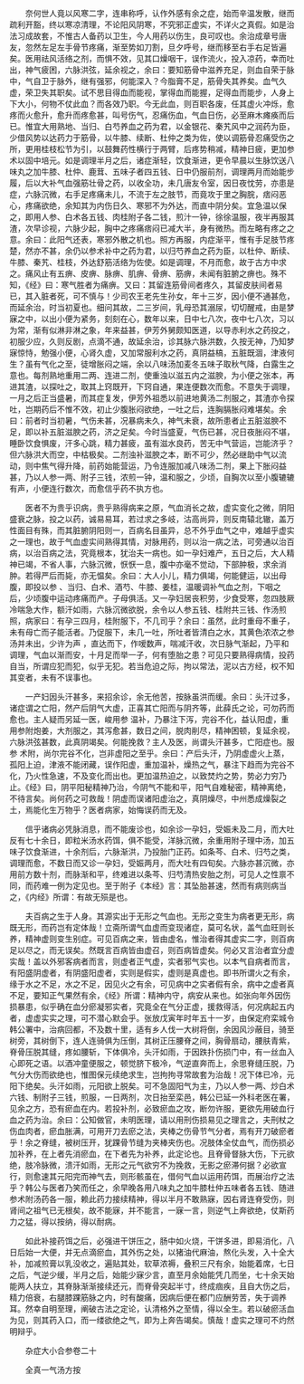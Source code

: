 <!-- { "loadSidebar": true } -->
　　奈何世人竟以风寒二字，连串称呼，认作外感有余之症，始而辛温发散，继而疏利开豁，终以寒凉清理，不论阳风阴寒，不究邪正虚实，不详火之真假。如是治法习成故套，不惟古人备药以卫生，今人用药以伤生，良可叹也。余治成章号唐友，忽然左足左手骨节疼痛，渐至势如刀割，旦夕呼号，继而移至右手右足皆遍矣。医用祛风活络之剂，而惧不效，见其口燥咽干，误作流火，投入凉药，幸而吐出，神气疲困，六脉洪弦，延余视之，余曰：要知筋骨中滋养充足，则血自荣于脉中，气自卫于脉外，继有强邪，何能深入？今脂膏不足，筋骨失其养矣。血气久虚，荣卫失其职矣。试不思目得血而能视，掌得血而能握，足得血而能步，人身上下大小，何物不仗此血？而各效乃职。今无此血，则百职各废，任其虚火冲烁，愈疼而火愈升，愈升而疼愈甚，叫号伤气，忍痛伤血，气血日伤，必至麻木瘫痪而后已。惟宜大用熟地、当归、白芍养血之药为君，以金银花、秦艽风中之润药为臣，少借风势以达药力于筋骨，以牛膝、续断、杜仲之类为佐，使以调筋骨忍痛受伤之所，更用桂枝松节为引，以鼓舞药性横行于两臂，后疼势稍减，精神日疲，更加参术以固中培元。如是调理半月之后，诸症渐轻，饮食渐进，更令早晨以生脉饮送八味丸之加牛膝、杜仲、鹿茸、五味子者四五钱、日中仍服前剂，调理两月而始能步履，后以大补气血强筋壮骨之药，以收全功，未几唐友令室，因日夜忱劳，亦患是症，六脉沉微，右手足疼痛未儿，不流于左之肢节，而竟攻于里之胸脘，痞闷恶心，疼痛欲绝，余知其为内伤日久、寒邪不为外达，而直中阴分矣。宜急温以保之，即用人参、白术各五钱、肉桂附子各二钱，煎汁一钟，徐徐温服，夜半再服其渣，次早诊视，六脉少起，胸中之疼痛痞闷已减大半，身有微热。而左略有疼之之意。余曰：此阳气还表，寒邪外散之机也。照方再服，内症渐平，惟有手足肢节疼楚，然亦不甚，余仍以参术补中之药为君，以归芍养血之药为臣，以杜仲、断续、牛膝、秦艽、桂枝，外达舒筋活络为佐使。如是调理，不月而愈，故于古方中求之。痛风止有五痹、皮痹、脉痹、肌痹、骨痹、筋痹，未闻有脏腑之痹也。殊不知，《经》曰：寒气胜者为痛痹。又曰：其留连筋骨间者疼久，其留皮肤间者易已，其入脏者死，可不慎与！少司农王老先生孙女，年十三岁，因小便不通甚危，而延余治，时当初夏也。细问其故，二三岁间，乳母恐其溺尿，切切醒戒，由是梦寐之中，以出小便为紧务，刻刻在心，数年以来，日中七八次，夜中七八次，习以为常，渐有似淋非淋之象，年来益甚，伊芳外舅颇知医道，以导赤利水之药投之，初服少应，久则反剧，点滴不通，故延余治，诊其脉六脉洪数，久按无神，乃知梦寐惊恃，勉强小便，心肾久虚，又加常服利水之药，真阴益槁，五脏既涸，津液何生？虽有气化之至，徒增胀闷之端，余以八味汤加麦冬五味子取秋气降，白露生之意也。每剂熟地重用二两、连进二剂，使重浊以滋五内之滋腴，为小便之张本，再进其渣，以探吐之，取其上窍既开，下窍自通，果连便数次而愈。不意失于调理，一月之后正当盛暑，而其症复发，伊芳外祖悉以前进地黄汤二剂服之，其渣亦令探吐，岂期药后不惟不效，初止少腹胀闷欲绝，一吐之后，连胸膈胀闷难堪矣。余曰：前者时当初暑，气伤未甚，况暴病未久，神气未衰，故所患者止五脏滋腴不足，即以补五脏滋腴之药，济之足矣。今时当盛夏，气伤已甚，况日夜胀闷不堪，睡卧饮食惧废，汗多心跳，精力甚疲，虽有滋水良药，苦无中气营运，岂能济乎？但六脉洪大而空，中枯极矣。二剂浊补滋腴之本，断不可少，然必继助中气以流动，则中焦气得升降，前药始能营运，乃令连服加减八味汤二剂，果上下胀闷益甚，乃以人参一两、附子三钱，浓煎一钟，温和服之，少顷，自胸次以至小腹辘辘有声，小便连行数次，而愈信乎药不执方也。

　　医者不为贵乎识病，贵乎熟得病来之原，气血消长之故，虚实变化之微，阴阳盛衰之脉，投之以药，诚易易耳，若过求之多岐，沽高尚异，则反南辕北辙，盖万性面目有殊，而其脏腑阴阳则一，百病名目虽异，总不外乎血气之中，难越乎虚实之一理也，故于气血虚实间熟得其情，对脉用药，则以治一病之法，可旁通以治百病，以治百病之法，究竟根本，犹治夫一病也。如一孕妇难产，五日之后，大人精神已竭，不省人事，六脉沉微，恹恹一息，腹中亦毫不觉动，下部肿极，求余消肿。若得严后而毙，亦无愠矣。余曰：大人小儿，精力俱竭，何能健运，以出母腹，即投以参 、当归、白术、酒芍、牛膝、姜桂，温暖调补气血之剂，下咽之后，少顷腹中运动疼痛而产。子母俱活。又一孕妇居丧积劳，少食受寒，忽四肢厥冷喘急大作，额汗如雨，六脉沉微欲脱，余令以人参五钱、桂附共三钱、作汤煎照，病家曰：有孕三四月，桂附服下，不几司乎？余曰：虽然，此时重母不重子，未有母亡而子能活者。乃促服下，未几一吐，所吐者皆清白之水，其黄色浓浓之参汤并未出，少许为声 ，直达而下，作嗳数声，喘减汗收，次日脉气渐起，乃平和调理，气血以渐而安，十月足而举一子，何有堕胎之患？可见只要熟得病情，投药自当，所谓应犯而犯，似乎无犯。若当危迫之际，拘以常法，泥以古方经，权不知其变者，未有不误事也。

　　一产妇因头汗甚多，来招余诊，余无他苦，按脉虽洪而缓。余曰：头汗过多，诸症谓之亡阳，然产后阴气大虚，正喜其亡阳而与阴齐等，此薛氏之论，可勿药而愈也。主人疑而另延一医，峻用参 温补，乃暴注下泻，完谷不化，益认阳虚，重用参附炮姜，大剂服之，其泻愈甚，数日之间，脱肉削尽，精神困顿，复延余视，六脉洪弦甚数，此真阴竭矣。何能挽救？主人及医，尚谓头汗甚多，亡阳症也。服参 术附，尚尔完谷不化，岂非虚阳之至乎。余曰：产后头汗，乃阴虚虚火上蒸，孤阳上迫，津液不能闭藏，误作阳虚，重加温补，燥热之气，暴注下趋而为完谷不化，乃火性急速，不及变化而出也。更加温热迫之，以致焚灼之势，势必力穷乃止。《经》曰，阴平阳秘精神乃治，今阴气不能和平，阳气自难秘密，精神离绝，不待言矣。尚何药之可救哉！阴虚而误诸阳虚治之，真阴燥尽，中州悉成燥裂之土，焉能化生万物乎？医者病家，始悔误药而无及。

　　信乎诸病必凭脉消息，而不能废诊也，如余诊一孕妇，受娠未及二月，而大吐反有七十余日，即粒米汤水药饵，俱不能受，洋脉沉微，余重用附子理中汤，加五味子饮食渐进，十余剂后，六脉渐洪，乃投胎门正药。如条芩、白术、归芍之类，调理而愈，不数日而又诊一孕妇，受娠两月，而大吐有四旬矣。六脉亦甚沉微，亦用前方数十剂，而脉渐和平，终难进以条芩、归芍清热安胎之剂，可见人之性禀不同，而药难一例为定见也。至于附子《本经》言：其坠胎甚速，然而有病则病当之，《内经》所谓：有故无殒是也。

　　夫百病之生于人身。其源实出于无形之气血也。无形之变生为病者更无形，病既无形，而药岂有定体哉！立斋所谓气血虚而变现诸症，莫可名状，盖气血旺则长养，精神虚则变生别症。可见百病之来，皆由虚名，惟治者得其虚实二字，则百病足以尽之，而无误矣。然既言百病皆由虚召，则百病皆虚矣。何必又言治者宜分虚实哉！盖以外邪客病者而言，则虚者正气虚，实者邪气实也。以本气自病者而言，有阳盛阴虚者，有阴盛阳虚者，实则是假实，虚则是真虚也。即书所谓火之有余，缘于水之不足，水之不足，因见火之有余，可见病中之实者假有余，病中之虚者真不足，要知正气果然有余，《经》所谓：精神内守，病安从来也。如张向年外因伤损暴患，似乎确在血分瘀凝邪实者，究竟全在气分正虚，援救得活，何况病起五内者，虚虚实实之理，可不潜心默会乎。张放戊寅年时年五十一岁，由保定府栾城令韩公署中，治病回都，不及数十里，适有乡人伐一大树将倒，余因风沙蔽目，骑至树旁，其树倒下，连人连骑俱为压倒，其树正压腰脊之间，胸骨扇动，腰肤青紫，脊骨压脱其缝，疼如腰斩，下体俱冷，头汗如雨，于因跌扑伤损门中，有一丝血入心即死之语。以酒冲童便服之，顿觉脐下极冷，气逆直奔而上，余思脊缝压脱，乃气分大伤而欲绝也，惟图保元续绝求生，岂拘拘寻常故套为治哉！况下体已冷，元阳下绝矣。头汗如雨，元阳欲上脱矣。可不急固阳气为主，乃以人参一两、炒白术六钱、制附子三钱，煎服，一日两剂，次日抬至栾邑，韩公已延一外科老医在署，见余之方，恐有瘀血在内。若投补剂，必致瘀血之攻，断勿许服，更欲先用破血行血之药为治。余曰：公知做官，未明医理，请以用刑伤损易见之理言之，夫刑杖之伤血肉者，瘀血胀满，可用开刀去瘀之法，夹棒之伤骨节气分者，焉有开刀破瘀者乎！余之脊缝，被树压开，犹踝骨节缝为夹棒夹伤也。况肢体全仗血气，而伤损必加补养，在上者先消瘀血，在下者先为补养，此定论也。且脊骨督脉大伤，下元欲绝，肢冷脉微，溃汗如雨，无形之元气欲穷不为挽救，无影之瘀滞何据？必欲宣行，则愈速其元阳完而神气去，则形骸虽在，借何气血以运用药饵，而展治疗之法乎？韩公与医者乃笑而任之，余早晚各用八味丸之加牛膝杜仲五味者各五钱、随进参术附汤药各一服，赖此药力接续精神，得以半月不敢熟寐，因右肾连脊受伤，则肾间之祖气已无根矣，故不能寐，并不能言，一寐一言，则逆气上奔欲绝，仗斯药力之猛，得以按纳，得以耐病。

　　如此补接药饵之后，必强进干饼压之，肠中如火烧，干饼多进，即易消化，八日后始一大便，并无点滴瘀血，其外伤之处，以猪油代麻油，熬化头发，入十全大补，加减煎膏以乳没收之，遍贴其处，软草浓褥，叠积三尺有余，始能着席，七日之后，气逆少缓，半月之后，始能少寐少言，直至月余始能凭几而坐，七十余天始能两人扶立，其脊脉渐渐接续还元，而脊骨突起半寸，终成痼疾，且自大伤之后，精力倍衰，右腿膝踝筋脉之内，时有酸痛，因病后便在都门应酬劳苦，失于调养耳。然幸自明至理，阐破古法之定论，认清格外之至情，得以全生。若以破瘀活血为见，则其药入口，而一缕欲绝之气，即为上奔告竭矣。慎哉！虚实之理可不灼然明辩乎。

　　杂症大小合参卷二十

　　全真一气汤方按

